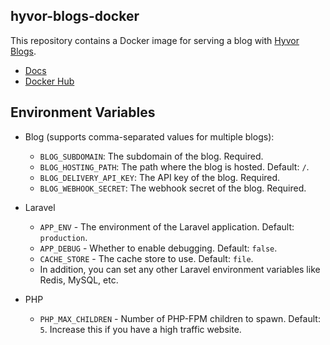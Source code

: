 ## hyvor-blogs-docker

This repository contains a Docker image for serving a blog with [Hyvor Blogs](https://blogs.hyvor.com).

-   [Docs](https://blogs.hyvor.com/docs/subdirectory)
-   [Docker Hub](https://hub.docker.com/r/hyvor/hyvor-blogs)

## Environment Variables

-   Blog (supports comma-separated values for multiple blogs):

    -   `BLOG_SUBDOMAIN`: The subdomain of the blog. Required.
    -   `BLOG_HOSTING_PATH`: The path where the blog is hosted. Default: `/`.
    -   `BLOG_DELIVERY_API_KEY`: The API key of the blog. Required.
    -   `BLOG_WEBHOOK_SECRET`: The webhook secret of the blog. Required.

-   Laravel

    -   `APP_ENV` - The environment of the Laravel application. Default: `production`.
    -   `APP_DEBUG` - Whether to enable debugging. Default: `false`.
    -   `CACHE_STORE` - The cache store to use. Default: `file`.
    -   In addition, you can set any other Laravel environment variables like Redis, MySQL, etc.

-   PHP
    -   `PHP_MAX_CHILDREN` - Number of PHP-FPM children to spawn. Default: `5`. Increase this if you have a high traffic website.
